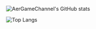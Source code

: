![AerGameChannel's GitHub stats](https://github-readme-stats.vercel.app/api?username=AerGameChannel&count_private=true&theme=dark&show_icons=true)

![Top Langs](https://github-readme-stats.vercel.app/api/top-langs/?username=AerGameChannel&layout=compact&&theme=dark&hide=CSS)
